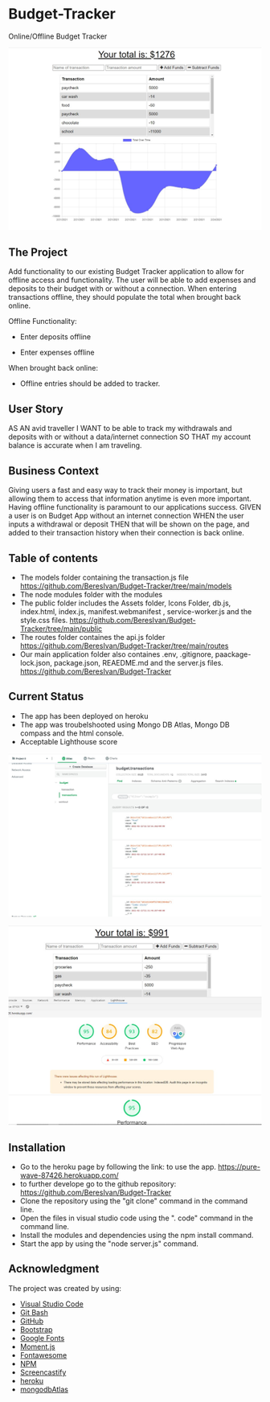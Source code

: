 # Budget-Tracker
Online/Offline Budget Tracker

![offline](https://github.com/BeresIvan/Budget-Tracker/blob/main/public/assets/Budget-Tracker.jpg)

## The Project
Add functionality to our existing Budget Tracker application to allow for offline access and functionality.
The user will be able to add expenses and deposits to their budget with or without a connection. When entering transactions offline, they should populate the total when brought back online.

Offline Functionality:

  * Enter deposits offline

  * Enter expenses offline

When brought back online:

  * Offline entries should be added to tracker.

## User Story
AS AN avid traveller
I WANT to be able to track my withdrawals and deposits with or without a data/internet connection
SO THAT my account balance is accurate when I am traveling.

## Business Context
Giving users a fast and easy way to track their money is important, but allowing them to access that information anytime is even more important. Having offline functionality is paramount to our applications success.
GIVEN a user is on Budget App without an internet connection
WHEN the user inputs a withdrawal or deposit
THEN that will be shown on the page, and added to their transaction history when their connection is back online.

## Table of contents
* The models folder containing the transaction.js file https://github.com/BeresIvan/Budget-Tracker/tree/main/models
* The node modules folder with the modules
* The public folder includes the Assets folder, Icons Folder, db.js, index.html, index.js, manifest.webmanifest , service-worker.js and the style.css files. https://github.com/BeresIvan/Budget-Tracker/tree/main/public
* The routes folder containes the api.js folder https://github.com/BeresIvan/Budget-Tracker/tree/main/routes
* Our main application folder also containes .env, .gitignore, paackage-lock.json, package.json, REAEDME.md and the server.js files. https://github.com/BeresIvan/Budget-Tracker

## Current Status 
* The app has been deployed on heroku
* The app was troubelshooted using Mongo DB Atlas, Mongo DB compass and the html console.
* Acceptable Lighthouse score

![offline](https://github.com/BeresIvan/Budget-Tracker/blob/main/public/assets/mongodbAtlas.jpg)

![offline](https://github.com/BeresIvan/Budget-Tracker/blob/main/public/assets/lighthouse.jpg)

## Installation  
- Go to the heroku page by following the link:  to use the app. https://pure-wave-87426.herokuapp.com/
- to further develope go to the github repository: https://github.com/BeresIvan/Budget-Tracker
- Clone the repository using the "git clone" command in the command line.
- Open the files in visual studio code using the ". code" command in the command line.
- Install the modules and dependencies using the npm install command.
- Start the app by using the "node server.js" command.
 
 
## Acknowledgment 
The project was created by using:
* [Visual Studio Code](https://code.visualstudio.com/)
* [Git Bash](https://gitforwindows.org/index.html)
* [GitHub](https://github.com/join)
* [Bootstrap](https://getbootstrap.com/)
* [Google Fonts](https://fonts.google.com/)
* [Moment.js](https://momentjs.com)
* [Fontawesome](https://fontawesome.com/)
* [NPM](https://www.npmjs.com/)
* [Screencastify](https://www.screencastify.com)
* [heroku](https://www.heroku.com)
* [mongodbAtlas](https://www.mongodb.com/cloud/atlas)
